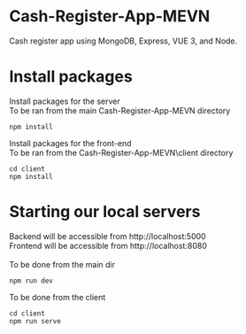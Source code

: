 # Cash-Register-App-MEVN
Cash register app using MongoDB, Express, VUE 3, and Node.

# Install packages
Install packages for the server \
To be ran from the main Cash-Register-App-MEVN directory
```
npm install
```

Install packages for the front-end \
To be ran from the Cash-Register-App-MEVN\client directory
```
cd client
npm install
```

# Starting our local servers
Backend will be accessible from http://localhost:5000 \
Frontend will be accessible from http://localhost:8080 \
\
To be done from the main dir
```
npm run dev
```

To be done from the client
```
cd client
npm run serve
```
